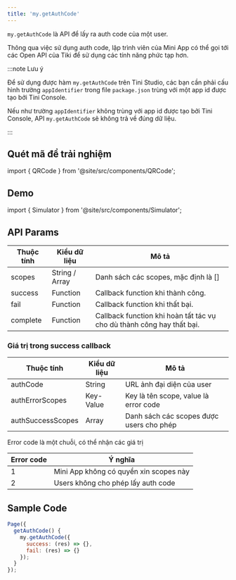 ```yaml
---
title: 'my.getAuthCode'
---
```


`my.getAuthCode` là API để lấy ra auth code của một user.

Thông qua việc sử dụng auth code, lập trình viên của Mini App có thể gọi tới các Open API của Tiki để
sử dụng các tính năng phức tạp hơn.

:::note Lưu ý

Để sử dụng được hàm `my.getAuthCode` trên Tini Studio, các bạn cần phải cấu hình trường `appIdentifier` trong
file `package.json` trùng với một app id được tạo bởi Tini Console.

Nếu như trường `appIdentifier` không trùng với app id được tạo bởi Tini Console, API `my.getAuthCode` sẽ không trả về đúng dữ liệu.

:::

## Quét mã để trải nghiệm

import { QRCode } from '@site/src/components/QRCode';

<QRCode page="pages/api/get-auth-code/index" />

## Demo

import { Simulator } from '@site/src/components/Simulator';

<Simulator page="pages/api/get-auth-code/index" />

## API Params

| Thuộc tính | Kiểu dữ liệu   | Mô tả                                                                 |
| ---------- | -------------- | --------------------------------------------------------------------- |
| scopes     | String / Array | Danh sách các scopes, mặc định là []                                  |
| success    | Function       | Callback function khi thành công.                                     |
| fail       | Function       | Callback function khi thất bại.                                       |
| complete   | Function       | Callback function khi hoàn tất tác vụ cho dù thành công hay thất bại. |

### Giá trị trong success callback

| Thuộc tính        | Kiểu dữ liệu | Mô tả                                    |
| ----------------- | ------------ | ---------------------------------------- |
| authCode          | String       | URL ảnh đại diện của user                |
| authErrorScopes   | Key-Value    | Key là tên scope, value là error code    |
| authSuccessScopes | Array        | Danh sách các scopes được users cho phép |

Error code là một chuỗi, có thể nhận các giá trị

| Error code | Ý nghĩa                                |
| ---------- | -------------------------------------- |
| 1          | Mini App không có quyền xin scopes này |
| 2          | Users không cho phép lấy auth code     |

## Sample Code

```js
Page({
  getAuthCode() {
    my.getAuthCode({
      success: (res) => {},
      fail: (res) => {}
    });
  }
});
```

